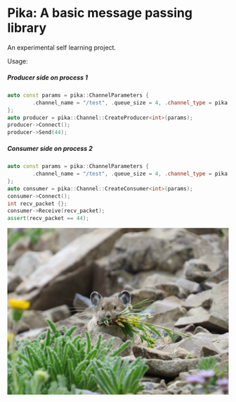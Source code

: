 # Pika: A basic message passing library

An experimental self learning project.

Usage:
##### Producer side on process 1
```cpp
auto const params = pika::ChannelParameters {
        .channel_name = "/test", .queue_size = 4, .channel_type = pika::ChannelType::InterProcess
};
auto producer = pika::Channel::CreateProducer<int>(params);
producer->Connect();
producer->Send(44);
```

##### Consumer side on process 2
```cpp
auto const params = pika::ChannelParameters {
        .channel_name = "/test", .queue_size = 4, .channel_type = pika::ChannelType::InterProcess
};
auto consumer = pika::Channel::CreateConsumer<int>(params);
consumer->Connect();
int recv_packet {};
consumer->Receive(recv_packet);
assert(recv_packet == 44);
```

![alt text](https://github.com/kevinjoseph1995/pika/blob/main/pika.jpg?raw=true)
